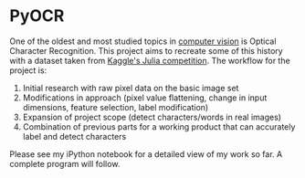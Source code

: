 # PyOCR

One of the oldest and most studied topics in [computer vision](https://en.wikipedia.org/wiki/Optical_character_recognition) is Optical Character Recognition. This project aims to recreate some of this history with a dataset taken from [Kaggle's Julia competition](https://www.kaggle.com/c/street-view-getting-started-with-julia/data). The workflow for the project is:

1. Initial research with raw pixel data on the basic image set
2. Modifications in approach (pixel value flattening, change in input dimensions, feature selection, label modification)
3. Expansion of project scope (detect characters/words in real images)
4. Combination of previous parts for a working product that can accurately label and detect characters

Please see my iPython notebook for a detailed view of my work so far. A complete program will follow.
